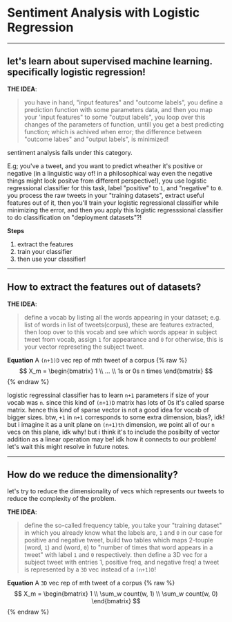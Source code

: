 # Sentiment Analysis with Logistic Regression

_____________________________________________________

## let's learn about supervised machine learning. specifically logistic regression!

**THE IDEA**:
> you have in hand, "input features" and "outcome labels", you define a prediction function with some parameters data, and then you map your 'input features" to some "output labels", you loop over this changes of the parameters of function, untill you get a best predicting function; which is achived when error; the difference between "outcome labes" and "output labels", is minimized!

sentiment analysis falls under this category.

E.g;
you've a tweet, and you want to predict wheather it's positive or negative (in a linguistic way of! in a           philosophical way even the negative things might look positve from different perspective!), you use logistic regressional classifier for this task, label "positive" to `1`, and "negative" to `0`.
you process the raw tweets in your "training datasets", extract useful features out of it, then you'll train your logistic regressional classifier while minimizing the error, and then you apply this logistic regresssional classifier to do classification on "deployment datasets"?!

**Steps**
1. extract the features
2. train your classifier
3. then use your classifier!

_______________________________________


## How to extract the features out of datasets?

**THE IDEA**:
> define a vocab by listing all the words appearing in your dataset; e.g. list of words in list of tweets(corpus), these are features extracted, then loop over to this vocab and see which words appear in subject tweet from vocab, assign `1` for appearance and `0` for otherwise, this is your vector represeting the subject tweet. 

**Equation**
A `(n+1)D` vec rep of mth tweet of a corpus
{% raw %}
    $$ X_m = \begin{bmatrix} 1 \\ ... \\ 1s or 0s n times \end{bmatrix} $$
{% endraw %}

logistic regressinal classifier has to learn `n+1` parameters if size of your vocab was `n`. 
since this kind of `(n+1)D` matrix has lots of 0s it's called sparse matrix. 
hence this kind of sparse vector is not a good idea for vocab of bigger sizes.
btw, `+1` in `n+1` corresponds to some extra dimension, bias?, idk! but i imagine it as a unit plane on `(n+1)th` dimension, we point all of our `n` vecs on this plane, idk why! but i think it's to include the posibilty of vector addition as a linear operation may be! idk how it connects to our problem! let's wait this might resolve in future notes.

_____________________________


## How do we reduce the dimensionality?

let's try to reduce the dimensionality of vecs which represents our tweets to reduce the complexity of the problem.

**THE IDEA**:
> define the so-called frequency table, you take your "training dataset" in which you already know what the labels are, `1` and `0` in our case for positive and negative tweet, build two tables which maps 2-touple (word, `1`) and (word, `0`) to "number of times that word appears in a tweet" with label `1` and `0` respectively. then define a 3D vec for a subject tweet with entries 1, positive freq, and negative freq! a tweet is represented by a `3D` vec instead of a `(n+1)D`!

**Equation**
A `3D` vec rep of mth tweet of a corpus
{% raw %}
  $$ X_m = \begin{bmatrix} 1 \\ \sum_w count(w, 1) \\ \sum_w count(w, 0) \end{bmatrix} $$
{% endraw %}